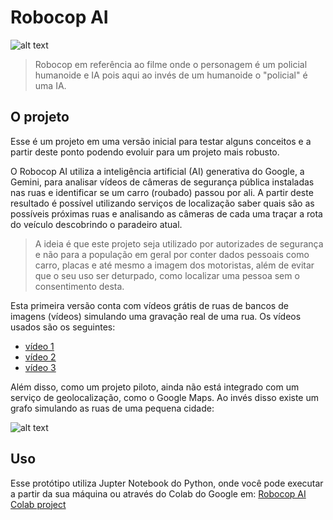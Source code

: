 # Robocop AI
![alt text](image.jpg)
> Robocop em referência ao filme onde o personagem é um policial humanoide e IA pois aqui ao invés de um humanoide o "policial" é uma IA.

## O projeto
Esse é um projeto em uma versão inicial para testar alguns conceitos e a partir deste ponto podendo evoluir para um projeto mais robusto.

O Robocop AI utiliza a inteligência artificial (AI) generativa do Google, a Gemini, para analisar vídeos de câmeras de segurança pública instaladas nas ruas e identificar se um carro (roubado) passou por ali. A partir deste resultado é possível utilizando serviços de localização saber quais são as possíveis próximas ruas e analisando as câmeras de cada uma traçar a rota do veículo descobrindo o paradeiro atual.

> A ideia é que este projeto seja utilizado por autorizades de segurança e não para a população em geral por conter dados pessoais como carro, placas e até mesmo a imagem dos motoristas, além de evitar que o seu uso ser deturpado, como localizar uma pessoa sem o consentimento desta.

Esta primeira versão conta com vídeos grátis de ruas de bancos de imagens (vídeos) simulando uma gravação real de uma rua.
Os vídeos usados são os seguintes:
- [vídeo 1](http://www.onsave.com.br/cdn/streets/1/video.mp4)
- [vídeo 2](http://www.onsave.com.br/cdn/streets/4/video.mp4)
- [vídeo 3](http://www.onsave.com.br/cdn/streets/9/video.mp4)

Além disso, como um projeto piloto, ainda não está integrado com um serviço de geolocalização, como o Google Maps. Ao invés disso existe um grafo simulando as ruas de uma pequena cidade:

![alt text](image.jpg)

## Uso
Esse protótipo utiliza Jupter Notebook do Python, onde você pode executar a partir da sua máquina ou através do Colab do Google em: 
[Robocop AI Colab project](https://colab.research.google.com/github/flaviochess/robocop_ai/blob/main/robocop.ipynb)
